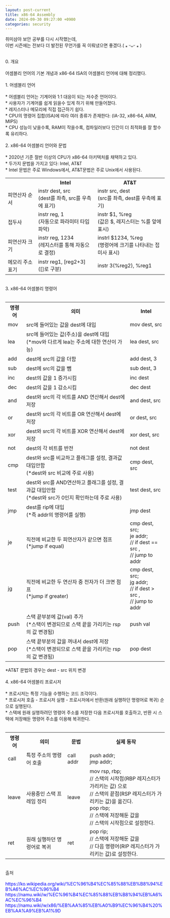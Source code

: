 ```yaml
---
layout: post-current
title: x86-64 Assembly
date: 2024-09-30 09:27:00 +0900
categories: security
---
```

취미삼아 보안 공부를 다시 시작했는데,<br>
이번 시즌에는 전보다 더 발전된 무언가를 꼭 이뤄냈으면 좋겠다.( ⁎ ᵕᴗᵕ ⁎ )<br>
<br>
<div class="post-chapter">0. 개요</div><br>
어셈블리 언어의 기본 개념과 x86-64 ISA의 어셈블리 언어에 대해 정리했다.<br>
<br>
<div class="post-chapter">1. 어셈블리 언어</div><br>
* 어셈블리 언어는 기계어와 1:1 대응이 되는 저수준 언어이다.<br>
* 사용자가 기계어를 쉽게 읽을수 있게 하기 위해 만들어졌다.<br>
* 레지스터나 메모리에 직접 접근하기 쉽다.<br>
* CPU의 명령어 집합(ISA)에 따라 여러 종류가 존재한다: (IA-32, x86-64, ARM, MIPS)<br>
* CPU 성능이 낮을수록, RAM이 작을수록, 컴파일러보다 인간이 더 최적화를 잘 할수록 유리하다.<br>
<br>
<div class="post-chapter">2. x86-64 어셈블리 언어와 문법</div><br>
* 2020년 기준 절반 이상의 CPU가 x86-64 아키텍처를 채택하고 있다.<br>
* 두가지 문법을 가지고 있다: Intel, AT&T<br>
* Intel 문법은 주로 Windows에서, AT&T문법은 주로 Unix에서 사용된다.<br>
<table class="post-table">
    <tbody>
        <tr>
            <th></th>
            <th>Intel</th>
            <th>AT&amp;T</th>
        </tr>
        <tr>
            <td>피연산자 순서</td>
            <td>instr dest, src <br>(dest를 좌측, src를 우측에 표기)</td>
            <td>instr src, dest <br>(src를 좌측, dest를 우측에 표기)</td>
        </tr>
        <tr>
            <td>접두사</td>
            <td>instr reg, 1 <br>(자동으로 파라미터 타입 파악) </td>
            <td>instr $1, %reg <br>(값은 $, 레지스터는 %를 앞에 표시)</td>
        </tr>
        <tr>
            <td>피연산자 크기</td>
            <td>instr reg, 1234 <br>(레지스터를 통해 자동으로 결정)</td>
            <td>instrl $1234, %reg <br>(명령어에 크기를 나타내는 접미사 표시)</td>
        </tr>
        <tr>
            <td>메모리 주소 표기</td>
            <td>instr reg1, [reg2+3] <br>([]로 구분)</td>
            <td>instr 3(%reg2), %reg1 </td>
        </tr>
    </tbody>
</table>
<br>
<div class="post-chapter">3. x86-64 어셈블리 명령어</div><br>
<table class="post-table">
    <tbody>
        <tr>
            <th>명령어</th>
            <th>의미</th>
            <th>Intel</th>
        </tr>
        <tr>
            <td>mov</td>
            <td>src에 들어있는 값을 dest에 대입</td>
            <td>mov dest, src</td>
        </tr>
        <tr>
            <td>lea</td>
            <td>src에 들어있는 값(주소)을 dest에 대입<br>(*mov와 다르게 lea는 주소에 대한 연산이 가능)</td>
            <td>lea dest, src</td>
        </tr>
        <tr>
            <td>add</td>
            <td>dest에 src의 값을 더함</td>
            <td>add dest, 3</td>
        </tr>
        <tr>
            <td>sub</td>
            <td>dest에 src의 값을 뺌</td>
            <td>sub dest, 3</td>
        </tr>
        <tr>
            <td>inc</td>
            <td>dest의 값을 1 증가시킴</td>
            <td>inc dest</td>
        </tr>
        <tr>
            <td>dec</td>
            <td>dest의 값을 1 감소시킴</td>
            <td>dec dest</td>
        </tr>
        <tr>
            <td>and</td>
            <td>dest와 src의 각 비트를 AND 연산해서 dest에 저장</td>
            <td>and dest, src</td>
        </tr>
        <tr>
            <td>or</td>
            <td>dest와 src의 각 비트를 OR 연산해서 dest에 저장</td>
            <td>or dest, src</td>
        </tr>
        <tr>
            <td>xor</td>
            <td>dest와 src의 각 비트를 XOR 연산해서 dest에 저장</td>
            <td>xor dest, src</td>
        </tr>
        <tr>
            <td>not</td>
            <td>dest의 각 비트를 반전</td>
            <td>not dest</td>
        </tr>
        <tr>
            <td>cmp</td>
            <td>dest와 src를 비교하고 플래그를 설정, 결과값 대입안함<br>(*dest와 src 비교에 주로 사용)</td>
            <td>cmp dest, src</td>
        </tr>
        <tr>
            <td>test</td>
            <td>dest와 src를 AND연산하고 플래그를 설정, 결과값 대입안함<br>(*dest와 src가 0인지 확인하는데 주로 사용)</td>
            <td>test dest, src</td>
        </tr>
        <tr>
            <td>jmp</td>
            <td>dest를 rip에 대입 <br>(*즉 addr의 명령어를 실행)</td>
            <td>jmp dest</td>
        </tr>
        <tr>
            <td>je</td>
            <td>직전에 비교한 두 피연산자가 같으면 점프 <br>(*jump if equal)</td>
            <td>cmp dest, src; <br>je addr; <br>// if dest == src , <br>// jump to addr</td>
        </tr>
        <tr>
            <td>jg</td>
            <td>직전에 비교한 두 연산자 중 전자가 더 크면 점프 <br>(*jump if greater)</td>
            <td>cmp dest, src; <br>jg addr; <br>// if dest &gt; src , <br>// jump to addr</td>
        </tr>
        <tr>
            <td>push</td>
            <td>스택 끝부분에 값(val) 추가 <br>(*스택이 변경되므로 스택 끝을 가리키는 rsp의 값 변경됨)</td>
            <td>push val</td>
        </tr>
        <tr>
            <td>pop</td>
            <td>스택 끝부분의 값을 꺼내서 dest에 저장 <br>(*스택이 변경되므로 스택 끝을 가리키는 rsp의 값 변경됨)</td>
            <td>pop dest</td>
        </tr>
    </tbody>
</table>
*AT&T 문법의 경우는 dest - src 위치 변경<br>
<br>
<div class="post-chapter">4. x86-64 어셈블리 프로시저</div><br>
* 프로시저는 특정 기능을 수행하는 코드 조각이다.<br>
* 프로시저 호출 - 프로시저 실행 - 프로시저에서 반환(원래 실행하던 명령어로 복귀) 순으로 실행된다.<br>
* 스택에 원래 실행하려던 명령어 주소를 저장한 다음 프로시저를 호출하고, 반환 시 스택에 저장해둔 명령어 주소를 이용해 복귀한다.<br>
<br>
<table class="post-table">
    <tbody>
        <tr>
            <th>명령어</th>
            <th>의미</th>
            <th>문법</th>
            <th>실제 동작</th>
        </tr>
        <tr>
            <td>call</td>
            <td>특정 주소의 명령어 호출</td>
            <td>call addr</td>
            <td>push addr; <br>jmp addr;</td>
        </tr>
        <tr>
            <td>leave</td>
            <td>사용중인 스택 프레임 정리</td>
            <td>leave</td>
            <td>mov rsp, rbp;<br>// 스택의 시작점(RBP 레지스터가 가리키는 값) 으로 <br>// 스택의 끝점(RSP 레지스터가 가리키는 값)을 옮긴다.<br>pop rbp; <br>// 스택에 저장해둔 값을 <br>// 스택의 시작점으로 설정한다.</td>
        </tr>
        <tr>
            <td>ret</td>
            <td>원래 실행하던 명령어로 복귀</td>
            <td>ret</td>
            <td>pop rip; <br>// 스택에 저장해둔 값을 <br>// 다음 명령어(RIP 레지스터가 가리키는 값)로 설정한다.</td>
        </tr>
    </tbody>
</table>
<br>
<div class="post-chapter">출처</div><br>
<span class="post-overegg" style="color: blue; border: 0;">
    https://ko.wikipedia.org/wiki/%EC%96%B4%EC%85%88%EB%B8%94%EB%A6%AC%EC%96%B4
</span><br>
<span class="post-overegg" style="color: blue; border: 0;">
    https://namu.wiki/w/%EC%96%B4%EC%85%88%EB%B8%94%EB%A6%AC%EC%96%B4
</span><br>
<span class="post-overegg" style="color: blue; border: 0;">
    https://namu.wiki/w/x86/%EB%AA%85%EB%A0%B9%EC%96%B4%20%EB%AA%A9%EB%A1%9D
</span><br>